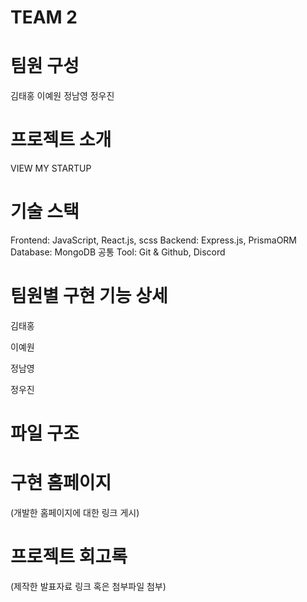 # TEAM 2

# 팀원 구성

김태홍
이예원
정남영
정우진

# 프로젝트 소개

VIEW MY STARTUP

# 기술 스택

Frontend: JavaScript, React.js, scss
Backend: Express.js, PrismaORM
Database: MongoDB
공통 Tool: Git & Github, Discord

# 팀원별 구현 기능 상세

김태홍

이예원

정남영

정우진

# 파일 구조

# 구현 홈페이지

(개발한 홈페이지에 대한 링크 게시)

# 프로젝트 회고록

(제작한 발표자료 링크 혹은 첨부파일 첨부)
